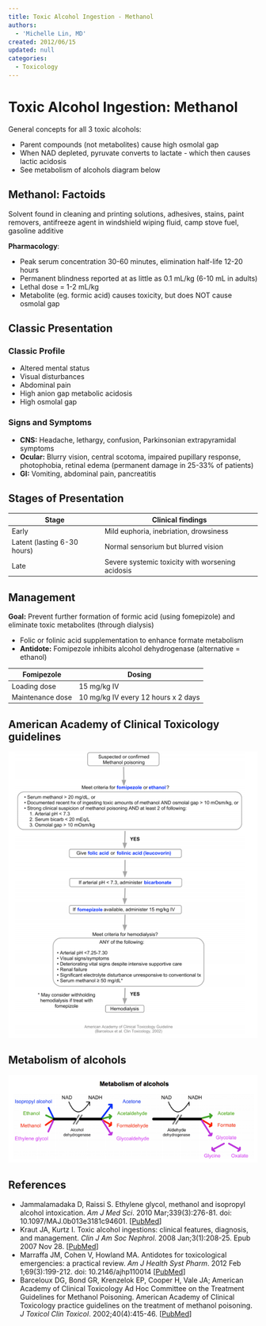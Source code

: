```yaml
---
title: Toxic Alcohol Ingestion - Methanol
authors:
  - 'Michelle Lin, MD'
created: 2012/06/15
updated: null
categories:
  - Toxicology
---
```


# Toxic Alcohol Ingestion: Methanol

General concepts for all 3 toxic alcohols:

- Parent compounds (not metabolites) cause high osmolal gap
- When NAD depleted, pyruvate converts to lactate - which then causes lactic acidosis
- See metabolism of alcohols diagram below

## Methanol: Factoids

Solvent found in cleaning and printing solutions, adhesives, stains, paint removers, antifreeze agent in windshield wiping fluid, camp stove fuel, gasoline additive

**Pharmacology**:

- Peak serum concentration 30-60 minutes, elimination half-life 12-20 hours
- Permanent blindness reported at as little as 0.1 mL/kg (6-10 mL in adults)
- Lethal dose = 1-2 mL/kg
- Metabolite (eg. formic acid) causes toxicity, but does NOT cause osmolal gap

## Classic Presentation 
### Classic Profile
- Altered mental status
- Visual disturbances
- Abdominal pain
- High anion gap metabolic acidosis
- High osmolal gap

### Signs and Symptoms
- **CNS:** Headache, lethargy, confusion, Parkinsonian extrapyramidal symptoms
- **Ocular:** Blurry vision, central scotoma, impaired pupillary response, photophobia, retinal edema (permanent damage in 25-33% of patients)
- **GI:** Vomiting, abdominal pain, pancreatitis

## Stages of Presentation

| **Stage**                    | **Clinical findings**                            |
| ---------------------------- | ------------------------------------------------ |
| Early                        | Mild euphoria, inebriation, drowsiness           |
| Latent (lasting 6-30 hours)  | Normal sensorium but blurred vision              |
| Late                         | Severe systemic toxicity with worsening acidosis |

## Management

**Goal:** Prevent further formation of formic acid (using <span class="drug">fomepizole</span>) and eliminate toxic metabolites (through dialysis) 

- <span class="drug">Folic</span> or folinic acid supplementation to enhance formate metabolism
- **Antidote:** <span class="drug">Fomipezole</span> inhibits alcohol dehydrogenase (alternative = <span class="drug">ethanol</span>)

| **Fomipezole**   | **Dosing**                          |
| ---------------- | ----------------------------------- |
| Loading dose     | 15 mg/kg IV                         |
| Maintenance dose | 10 mg/kg IV every 12 hours x 2 days |

## American Academy of Clinical Toxicology guidelines

![Suspected or confirmed methanol clinical pathway](media/methanol_image-1.png)

## Metabolism of alcohols

![Metabolism of alcohols diagram](media/methanol_image-2.png)

## References

- Jammalamadaka D, Raissi S. Ethylene glycol, methanol and isopropyl alcohol intoxication. _Am J Med Sci_. 2010 Mar;339(3):276-81. doi: 10.1097/MAJ.0b013e3181c94601. [[PubMed](https://www.ncbi.nlm.nih.gov/pubmed/?term=20090509)]
- Kraut JA, Kurtz I. Toxic alcohol ingestions: clinical features, diagnosis, and management. _Clin J Am Soc Nephrol_. 2008 Jan;3(1):208-25. Epub 2007 Nov 28. [[PubMed](https://www.ncbi.nlm.nih.gov/pubmed/?term=18045860)]
- Marraffa JM, Cohen V, Howland MA. Antidotes for toxicological emergencies: a practical review. _Am J Health Syst Pharm_. 2012 Feb 1;69(3):199-212. doi: 10.2146/ajhp110014 [[PubMed](https://www.ncbi.nlm.nih.gov/pubmed/?term=22261941)]
- Barceloux DG, Bond GR, Krenzelok EP, Cooper H, Vale JA; American Academy of Clinical Toxicology Ad Hoc Committee on the Treatment Guidelines for Methanol Poisoning. American Academy of Clinical Toxicology practice guidelines on the treatment of methanol poisoning. _J Toxicol Clin Toxicol_. 2002;40(4):415-46. [[PubMed](https://www.ncbi.nlm.nih.gov/pubmed/?term=12216995)]
